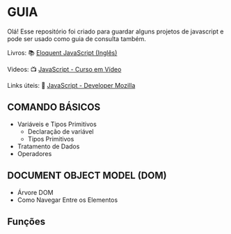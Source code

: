 ﻿# GUIA

Olá! Esse repositório foi criado para guardar alguns projetos de javascript e pode ser usado como guia de consulta também. 

Livros: :books: 
[Eloquent JavaScript (Inglês) ](https://eloquentjavascript.net/)

Videos: :tv:
[JavaScript - Curso em Vídeo](https://youtu.be/1-w1RfGIov4?list=PLHz_AreHm4dlsK3Nr9GVvXCbpQyHQl1o1)

Links úteis: :link:
[JavaScript - Developer Mozilla](https://developer.mozilla.org/pt-BR/docs/Web/JavaScript)

## COMANDO BÁSICOS
-  Variáveis e Tipos Primitivos
	- Declaração de variável
	- Tipos Primitivos 
-  Tratamento de Dados
-  Operadores
## DOCUMENT OBJECT MODEL (DOM)
- Árvore DOM
- Como Navegar Entre os Elementos

## Funções


